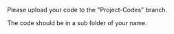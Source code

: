 Please upload your code to the "Project-Codes" branch.

The code should be in a sub folder of your name. 
